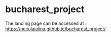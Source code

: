 # bucharest_project



The landing page can be accessed at : https://neculaialina.github.io/bucharest_project/

